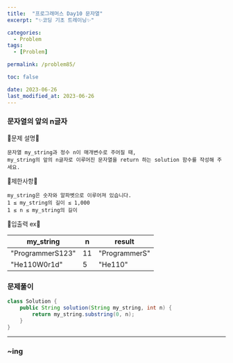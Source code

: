 ```yaml
---
title:  "프로그래머스 Day10 문자열"
excerpt: "✨코딩 기초 트레이닝✨"

categories:
  - Problem
tags:
  - [Problem]

permalink: /problem85/

toc: false

date: 2023-06-26
last_modified_at: 2023-06-26
---
```


### 문자열의 앞의 n글자

💫문제 설명💫

```
문자열 my_string과 정수 n이 매개변수로 주어질 때,
my_string의 앞의 n글자로 이루어진 문자열을 return 하는 solution 함수를 작성해 주세요.
```

💫제한사항💫

```
my_string은 숫자와 알파벳으로 이루어져 있습니다.
1 ≤ my_string의 길이 ≤ 1,000
1 ≤ n ≤ my_string의 길이
```

💫입출력 ex💫

|my_string|n|result|
|---|---|---|
|"ProgrammerS123"|11|"ProgrammerS"|
|"He110W0r1d"|5|"He110"|

### 문제풀이

```java
class Solution {
    public String solution(String my_string, int n) {
        return my_string.substring(0, n);
    }
}
```

<hr>

### ~ing
